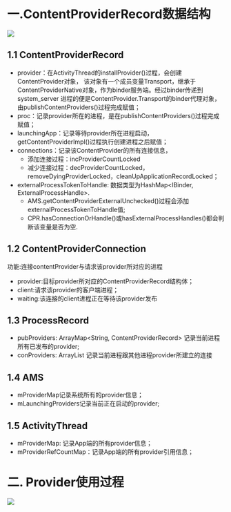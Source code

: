 # 一.ContentProviderRecord数据结构
![](http://gityuan.com/images/ams/provider/content_provider_record.jpg)

## 1.1 ContentProviderRecord
* provider：在ActivityThread的installProvider()过程，会创建ContentProvider对象， 该对象有一个成员变量Transport，继承于ContentProviderNative对象，作为binder服务端。经过binder传递到system_server 进程的便是ContentProvider.Transport的binder代理对象， 由publishContentProviders()过程完成赋值；
* proc：记录provider所在的进程，是在publishContentProviders()过程完成赋值；
* launchingApp：记录等待provider所在进程启动，getContentProviderImpl()过程执行创建进程之后赋值；
* connections：记录该ContentProvider的所有连接信息，
  * 添加连接过程：incProviderCountLocked
  * 减少连接过程：decProviderCountLocked，removeDyingProviderLocked，cleanUpApplicationRecordLocked；
* externalProcessTokenToHandle: 数据类型为HashMap<IBinder, ExternalProcessHandle>.
  * AMS.getContentProviderExternalUnchecked()过程会添加externalProcessTokenToHandle值;
  * CPR.hasConnectionOrHandle()或hasExternalProcessHandles()都会判断该变量是否为空.

## 1.2 ContentProviderConnection
功能:连接contentProvider与请求该provider所对应的进程

* provider:目标provider所对应的ContentProviderRecord结构体；
* client:请求该provider的客户端进程；
* waiting:该连接的client进程正在等待该provider发布

## 1.3 ProcessRecord
* pubProviders: ArrayMap<String, ContentProviderRecord>
记录当前进程所有已发布的provider;
* conProviders: ArrayList
记录当前进程跟其他进程provider所建立的连接

## 1.4 AMS
* mProviderMap记录系统所有的provider信息；
* mLaunchingProviders记录当前正在启动的provider;

## 1.5 ActivityThread
* mProviderMap: 记录App端的所有provider信息；
* mProviderRefCountMap：记录App端的所有provider引用信息；

# 二. Provider使用过程
![](http://gityuan.com/images/ams/provider/Seq_provider.jpg)

